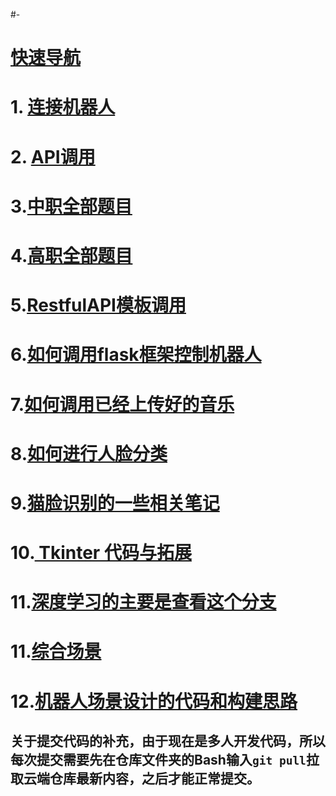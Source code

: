 #-

# [快速导航](https://gitee.com/robot_preparation/code)


# 1. [连接机器人](https://gitee.com/robot_preparation/code/blob/master/%E5%BD%92%E6%A1%A3%E9%9B%86%E5%90%88/%E8%BF%9E%E6%8E%A5%E6%9C%BA%E5%99%A8%E4%BA%BA.md)

# 2. [API调用](https://gitee.com/robot_preparation/code/blob/master/%E5%BD%92%E6%A1%A3%E9%9B%86%E5%90%88/%E8%B0%83%E7%94%A8API.md)

# 3.[中职全部题目](https://gitee.com/robot_preparation/code/tree/master/%E6%9C%80%E6%96%B0%E4%BF%AE%E6%94%B9%E7%9A%84%E6%A0%B7%E9%A2%98/%E4%B8%AD%E8%81%8C%E9%A2%98%E7%9B%AE)

# 4.[高职全部题目](https://gitee.com/robot_preparation/code/tree/master/最新修改的样题/高职题目)

# 5.[RestfulAPI模板调用](https://gitee.com/robot_preparation/code/blob/master/%E6%9C%80%E6%96%B0%E4%BF%AE%E6%94%B9%E7%9A%84%E6%A0%B7%E9%A2%98/restfulAPI.py)

# 6.[如何调用flask框架控制机器人](https://gitee.com/robot_preparation/code/tree/master/%E6%9C%80%E6%96%B0%E4%BF%AE%E6%94%B9%E7%9A%84%E6%A0%B7%E9%A2%98/%E6%9C%BA%E5%99%A8%E4%BA%BA%E8%BF%9C%E7%A8%8B%E6%8E%A7%E5%88%B6)

# 7.[如何调用已经上传好的音乐](https://gitee.com/robot_preparation/code/tree/master/%E6%9C%80%E6%96%B0%E4%BF%AE%E6%94%B9%E7%9A%84%E6%A0%B7%E9%A2%98/%E8%B0%83%E7%94%A8%E4%B8%8A%E4%BC%A0%E7%9A%84%E9%9F%B3%E4%B9%90)

# 8.[如何进行人脸分类](https://gitee.com/robot_preparation/code/blob/master/%E6%9C%80%E6%96%B0%E4%BF%AE%E6%94%B9%E7%9A%84%E6%A0%B7%E9%A2%98/OpenCV%E5%BA%93%E7%9A%84%E4%B8%80%E4%BA%9B%E8%A1%A5%E5%85%85%E7%9F%A5%E8%AF%86.md)

# 9.[猫脸识别的一些相关笔记](https://gitee.com/robot_preparation/code/blob/master/%E6%9C%80%E6%96%B0%E4%BF%AE%E6%94%B9%E7%9A%84%E6%A0%B7%E9%A2%98/%E7%8C%AB%E8%84%B8%E8%AF%86%E5%88%AB%E7%9A%84%E4%B8%80%E4%BA%9B%E7%AC%94%E8%AE%B0.md)

# 10.[ Tkinter 代码与拓展](https://gitee.com/robot_preparation/code/blob/master/%E6%9C%80%E6%96%B0%E4%BF%AE%E6%94%B9%E7%9A%84%E6%A0%B7%E9%A2%98/Tkinter%20%E4%BB%A3%E7%A0%81%E4%B8%8E%E6%8B%93%E5%B1%95.md)

# 11.[深度学习的主要是查看这个分支](https://gitee.com/robot_preparation/code/tree/test_branch)

# 11.[综合场景](https://gitee.com/robot_preparation/code/tree/master/%E6%9C%80%E6%96%B0%E4%BF%AE%E6%94%B9%E7%9A%84%E6%A0%B7%E9%A2%98/%E5%9C%BA%E6%99%AF%E8%AE%BE%E8%AE%A1)

# 12.[机器人场景设计的代码和构建思路](https://gitee.com/robot_preparation/code/blob/master/%E6%9C%80%E6%96%B0%E4%BF%AE%E6%94%B9%E7%9A%84%E6%A0%B7%E9%A2%98/%E6%9C%BA%E5%99%A8%E4%BA%BA%E5%9C%BA%E6%99%AF%E8%AE%BE%E8%AE%A1.md)



## 关于提交代码的补充，由于现在是多人开发代码，所以每次提交需要先在仓库文件夹的Bash输入`git pull`拉取云端仓库最新内容，之后才能正常提交。